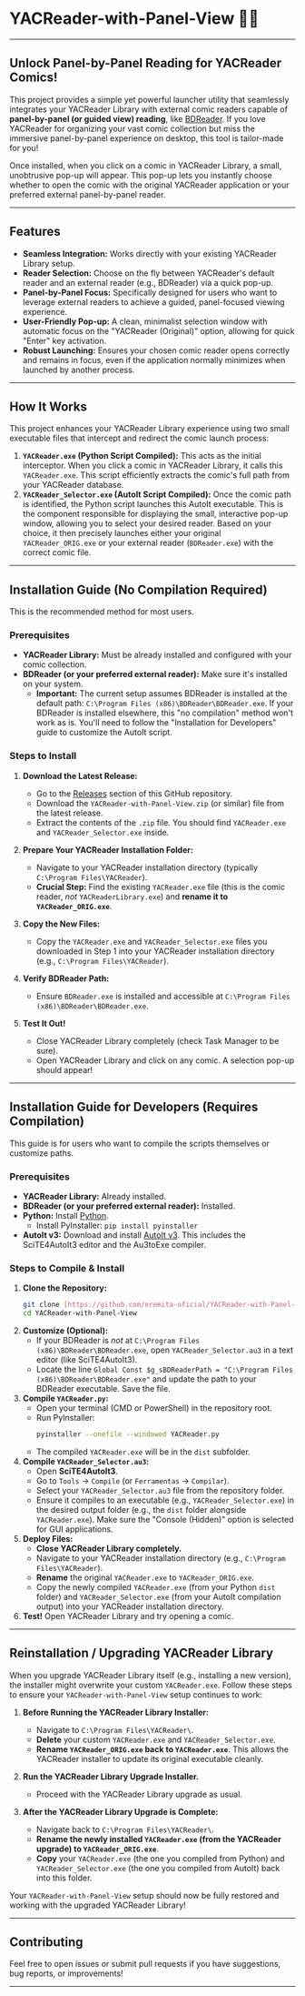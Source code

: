 # YACReader-with-Panel-View 📖✨

---

## Unlock Panel-by-Panel Reading for YACReader Comics!

This project provides a simple yet powerful launcher utility that seamlessly integrates your YACReader Library with external comic readers capable of **panel-by-panel (or guided view) reading**, like [BDReader](https://sourceforge.net/projects/bdreader/). If you love YACReader for organizing your vast comic collection but miss the immersive panel-by-panel experience on desktop, this tool is tailor-made for you!

Once installed, when you click on a comic in YACReader Library, a small, unobtrusive pop-up will appear. This pop-up lets you instantly choose whether to open the comic with the original YACReader application or your preferred external panel-by-panel reader.

---

## Features

* **Seamless Integration:** Works directly with your existing YACReader Library setup.
* **Reader Selection:** Choose on the fly between YACReader's default reader and an external reader (e.g., BDReader) via a quick pop-up.
* **Panel-by-Panel Focus:** Specifically designed for users who want to leverage external readers to achieve a guided, panel-focused viewing experience.
* **User-Friendly Pop-up:** A clean, minimalist selection window with automatic focus on the "YACReader (Original)" option, allowing for quick "Enter" key activation.
* **Robust Launching:** Ensures your chosen comic reader opens correctly and remains in focus, even if the application normally minimizes when launched by another process.

---

## How It Works

This project enhances your YACReader Library experience using two small executable files that intercept and redirect the comic launch process:

1.  **`YACReader.exe` (Python Script Compiled):** This acts as the initial interceptor. When you click a comic in YACReader Library, it calls this `YACReader.exe`. This script efficiently extracts the comic's full path from your YACReader database.
2.  **`YACReader_Selector.exe` (AutoIt Script Compiled):** Once the comic path is identified, the Python script launches this AutoIt executable. This is the component responsible for displaying the small, interactive pop-up window, allowing you to select your desired reader. Based on your choice, it then precisely launches either your original `YACReader_ORIG.exe` or your external reader (`BDReader.exe`) with the correct comic file.

---

## Installation Guide (No Compilation Required)

This is the recommended method for most users.

### Prerequisites

* **YACReader Library:** Must be already installed and configured with your comic collection.
* **BDReader (or your preferred external reader):** Make sure it's installed on your system.
    * **Important:** The current setup assumes BDReader is installed at the default path: `C:\Program Files (x86)\BDReader\BDReader.exe`. If your BDReader is installed elsewhere, this "no compilation" method won't work as is. You'll need to follow the "Installation for Developers" guide to customize the AutoIt script.

### Steps to Install

1.  **Download the Latest Release:**
    * Go to the [Releases](https://github.com/eremita-oficial/YACReader-with-Panel-View/releases) section of this GitHub repository.
    * Download the `YACReader-with-Panel-View.zip` (or similar) file from the latest release.
    * Extract the contents of the `.zip` file. You should find `YACReader.exe` and `YACReader_Selector.exe` inside.

2.  **Prepare Your YACReader Installation Folder:**
    * Navigate to your YACReader installation directory (typically `C:\Program Files\YACReader`).
    * **Crucial Step:** Find the existing `YACReader.exe` file (this is the comic reader, *not* `YACReaderLibrary.exe`) and **rename it to `YACReader_ORIG.exe`**.

3.  **Copy the New Files:**
    * Copy the `YACReader.exe` and `YACReader_Selector.exe` files you downloaded in Step 1 into your YACReader installation directory (e.g., `C:\Program Files\YACReader`).

4.  **Verify BDReader Path:**
    * Ensure `BDReader.exe` is installed and accessible at `C:\Program Files (x86)\BDReader\BDReader.exe`.

5.  **Test It Out!**
    * Close YACReader Library completely (check Task Manager to be sure).
    * Open YACReader Library and click on any comic. A selection pop-up should appear!

---

## Installation Guide for Developers (Requires Compilation)

This guide is for users who want to compile the scripts themselves or customize paths.

### Prerequisites

* **YACReader Library:** Already installed.
* **BDReader (or your preferred external reader):** Installed.
* **Python:** Install [Python](https://www.python.org/downloads/).
    * Install PyInstaller: `pip install pyinstaller`
* **AutoIt v3:** Download and install [AutoIt v3](https://www.autoitscript.com/site/autoit/downloads/). This includes the SciTE4AutoIt3 editor and the Au3toExe compiler.

### Steps to Compile & Install

1.  **Clone the Repository:**
    ```bash
    git clone [https://github.com/eremita-oficial/YACReader-with-Panel-View.git](https://github.com/YOUR_GITHUB_USERNAME/YACReader-with-Panel-View.git)
    cd YACReader-with-Panel-View
    ```
2.  **Customize (Optional):**
    * If your BDReader is *not* at `C:\Program Files (x86)\BDReader\BDReader.exe`, open `YACReader_Selector.au3` in a text editor (like SciTE4AutoIt3).
    * Locate the line `Global Const $g_sBDReaderPath = "C:\Program Files (x86)\BDReader\BDReader.exe"` and update the path to your BDReader executable. Save the file.
3.  **Compile `YACReader.py`:**
    * Open your terminal (CMD or PowerShell) in the repository root.
    * Run PyInstaller:
        ```bash
        pyinstaller --onefile --windowed YACReader.py
        ```
    * The compiled `YACReader.exe` will be in the `dist` subfolder.
4.  **Compile `YACReader_Selector.au3`:**
    * Open **SciTE4AutoIt3**.
    * Go to `Tools` -> `Compile` (or `Ferramentas` -> `Compilar`).
    * Select your `YACReader_Selector.au3` file from the repository folder.
    * Ensure it compiles to an executable (e.g., `YACReader_Selector.exe`) in the desired output folder (e.g., the `dist` folder alongside `YACReader.exe`). Make sure the "Console (Hidden)" option is selected for GUI applications.
5.  **Deploy Files:**
    * **Close YACReader Library completely.**
    * Navigate to your YACReader installation directory (e.g., `C:\Program Files\YACReader`).
    * **Rename** the original `YACReader.exe` to `YACReader_ORIG.exe`.
    * Copy the newly compiled `YACReader.exe` (from your Python `dist` folder) and `YACReader_Selector.exe` (from your AutoIt compilation output) into your YACReader installation directory.
6.  **Test!** Open YACReader Library and try opening a comic.

---

## Reinstallation / Upgrading YACReader Library

When you upgrade YACReader Library itself (e.g., installing a new version), the installer might overwrite your custom `YACReader.exe`. Follow these steps to ensure your `YACReader-with-Panel-View` setup continues to work:

1.  **Before Running the YACReader Library Installer:**
    * Navigate to `C:\Program Files\YACReader\`.
    * **Delete** your custom `YACReader.exe` and `YACReader_Selector.exe`.
    * **Rename `YACReader_ORIG.exe` back to `YACReader.exe`**. This allows the YACReader installer to update its original executable cleanly.

2.  **Run the YACReader Library Upgrade Installer.**
    * Proceed with the YACReader Library upgrade as usual.

3.  **After the YACReader Library Upgrade is Complete:**
    * Navigate back to `C:\Program Files\YACReader\`.
    * **Rename the newly installed `YACReader.exe` (from the YACReader upgrade) to `YACReader_ORIG.exe`**.
    * **Copy** your `YACReader.exe` (the one you compiled from Python) and `YACReader_Selector.exe` (the one you compiled from AutoIt) back into this folder.

Your `YACReader-with-Panel-View` setup should now be fully restored and working with the upgraded YACReader Library!

---

## Contributing

Feel free to open issues or submit pull requests if you have suggestions, bug reports, or improvements!

---

